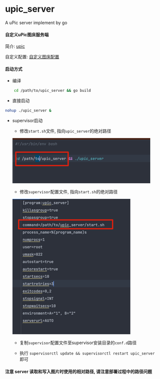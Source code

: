 # upic_server
A uPic server implement by go 

#### 自定义uPic图床服务端

简介: [upic](https://blog.svend.cc/upic/)

自定义配置: [自定义图床配置](https://blog.svend.cc/upic/tutorials/custom/)

#### 启动方式

- 编译

```bash
    cd /path/to/upic_server && go build 
```

- 直接启动

```bash
nohup ./upic_server &
```

- supervisor启动
  
  - 修改`start.sh`文件, 指向`upic_server`的绝对路径
  
  ![img_1.png](asserts/img_1.png)

  - 修改`supervisor`配置文件, 指向`start.sh`的绝对路径
  
  ![img.png](asserts/img.png)

  - 复制`supervisor`配置文件至supervisor安装目录的`conf.d`路径

  - 执行 `supervisorctl update && supervisorctl restart upic_server` 即可

#### 注意 server 读取和写入图片时使用的相对路径, 请注意部署过程中的路径问题
